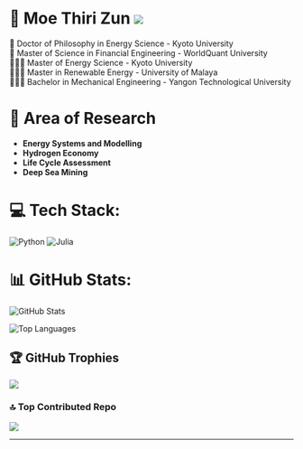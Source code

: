 # 👻 Moe Thiri Zun ![](https://komarev.com/ghpvc/?username=MTZun97)

📖 Doctor of Philosophy in Energy Science - Kyoto University    
📖 Master of Science in Financial Engineering - WorldQuant University   
👩🏻‍🎓 Master of Energy Science - Kyoto University  
👩🏻‍🎓 Master in Renewable Energy - University of Malaya  
👩🏻‍🎓 Bachelor in Mechanical Engineering - Yangon Technological University  


# 🌱 Area of Research
- **Energy Systems and Modelling**
- **Hydrogen Economy**
- **Life Cycle Assessment**
- **Deep Sea Mining**


# 💻 Tech Stack:
![Python](https://img.shields.io/badge/python-3670A0?style=for-the-badge&logo=python&logoColor=ffdd54) ![Julia](https://img.shields.io/badge/-Julia-9558B2?style=for-the-badge&logo=julia&logoColor=white) 


# 📊 GitHub Stats:
![GitHub Stats](https://github-readme-stats.vercel.app/api?username=MTZun97&theme=dark&hide_border=false&include_all_commits=false&count_private=true&cache=off)

![Top Languages](https://github-readme-stats.vercel.app/api/top-langs/?username=MTZun97&theme=dark&hide_border=false&include_all_commits=false&count_private=true&layout=compact&cache=off)

## 🏆 GitHub Trophies
![](https://github-profile-trophy.vercel.app/?username=MTZun10&theme=radical&no-frame=false&no-bg=true&margin-w=4)


### 🔝 Top Contributed Repo
![](https://github-contributor-stats.vercel.app/api?username=MTZun10&limit=5&theme=dark&combine_all_yearly_contributions=true)

---
